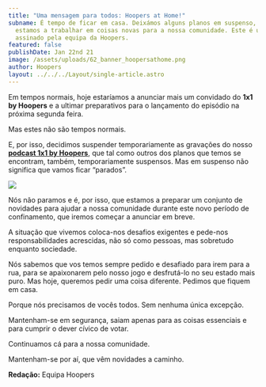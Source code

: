 ```yaml
---
title: "Uma mensagem para todos: Hoopers at Home!"
subname: É tempo de ficar em casa. Deixámos alguns planos em suspenso, mas já
  estamos a trabalhar em coisas novas para a nossa comunidade. Este é um artigo
  assinado pela equipa da Hoopers.
featured: false
publishDate: Jan 22nd 21
image: /assets/uploads/62_banner_hoopersathome.png
author: Hoopers
layout: ../../../Layout/single-article.astro
---
```

Em tempos normais, hoje estaríamos a anunciar mais um convidado do **1x1 by Hoopers** e a ultimar preparativos para o lançamento do episódio na próxima segunda feira.

Mas estes não são tempos normais.

E, por isso, decidimos suspender temporariamente as gravações do nosso **[podcast 1x1 by Hoopers](https://open.spotify.com/show/0hhUbVNzpsyUT7dIlFxL1a?si=AaKntsNFTcOLDAEZpktUXQ)**, que tal como outros dos planos que temos se encontram, também, temporariamente suspensos. Mas em suspenso não significa que vamos ficar “parados”.

![](/assets/uploads/athome.jpeg)

Nós não paramos e é, por isso, que estamos a preparar um conjunto de novidades para ajudar a nossa comunidade durante este novo período de confinamento, que iremos começar a anunciar em breve.

A situação que vivemos coloca-nos desafios exigentes e pede-nos responsabilidades acrescidas, não só como pessoas, mas sobretudo enquanto sociedade.

Nós sabemos que vos temos sempre pedido e desafiado para irem para a rua, para se apaixonarem pelo nosso jogo e desfrutá-lo no seu estado mais puro. Mas hoje, queremos pedir uma coisa diferente. Pedimos que fiquem em casa.

Porque nós precisamos de vocês todos. Sem nenhuma única excepção.

Mantenham-se em segurança, saiam apenas para as coisas essenciais e para cumprir o dever cívico de votar.

Continuamos cá para a nossa comunidade.

Mantenham-se por aí, que vêm novidades a caminho.

**Redação:** Equipa Hoopers